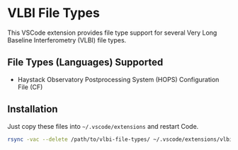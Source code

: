 # VLBI File Types

This VSCode extension provides file type support for several Very Long Baseline Interferometry (VLBI) file types.

## File Types (Languages) Supported

* Haystack Observatory Postprocessing System (HOPS) Configuration File (CF)

## Installation

Just copy these files into `~/.vscode/extensions` and restart Code.

```bash
rsync -vac --delete /path/to/vlbi-file-types/ ~/.vscode/extensions/vlbi-file-types/
```
